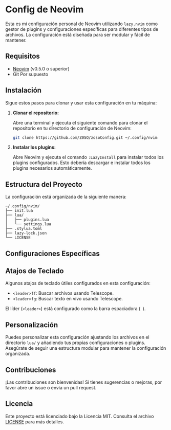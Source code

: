 
# Config de Neovim

Esta es mi configuración personal de Neovim utilizando `lazy.nvim` como gestor de plugins y configuraciones específicas para diferentes tipos de archivos. La configuración está diseñada para ser modular y fácil de mantener.

## Requisitos

- [Neovim](https://neovim.io/) (v0.5.0 o superior)
- Git Por supuesto

## Instalación

Sigue estos pasos para clonar y usar esta configuración en tu máquina:

1. **Clonar el repositorio:**

   Abre una terminal y ejecuta el siguiente comando para clonar el repositorio en tu directorio de configuración de Neovim:

   ```sh
   git clone https://github.com/Z0SO/zosoConfig.git ~/.config/nvim
   ```

2. **Instalar los plugins:**

   Abre Neovim y ejecuta el comando `:LazyInstall` para instalar todos los plugins configurados. Esto debería descargar e instalar todos los plugins necesarios automáticamente.

## Estructura del Proyecto

La configuración está organizada de la siguiente manera:

```
~/.config/nvim/
├── init.lua
├── lua/
│   ├── plugins.lua
│   └── settings.lua
├── .stylua.toml
├── lazy-lock.json
└── LICENSE
```


## Configuraciones Específicas


## Atajos de Teclado

Algunos atajos de teclado útiles configurados en esta configuración:

- `<leader>ff`: Buscar archivos usando Telescope.
- `<leader>fg`: Buscar texto en vivo usando Telescope.

El líder (`<leader>`) está configurado como la barra espaciadora (` `).

## Personalización

Puedes personalizar esta configuración ajustando los archivos en el directorio `lua/` y añadiendo tus propias configuraciones o plugins. Asegúrate de seguir una estructura modular para mantener la configuración organizada.

## Contribuciones

¡Las contribuciones son bienvenidas! Si tienes sugerencias o mejoras, por favor abre un issue o envía un pull request.

## Licencia

Este proyecto está licenciado bajo la Licencia MIT. Consulta el archivo [LICENSE](LICENSE) para más detalles.
